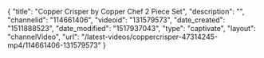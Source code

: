 {
    "title": "Copper Crisper by Copper Chef 2 Piece Set",
    "description": "",
    "channelid": "114661406",
    "videoid": "131579573",
    "date_created": "1511888523",
    "date_modified": "1517937043",
    "type": "captivate",
    "layout": "channelVideo",
    "url": "\/latest-videos\/coppercrisper-47314245-mp4\/114661406-131579573"
}